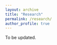```yaml
---
layout: archive
title: "Research"
permalink: /research/
author_profile: true
---
```


To be updated.
